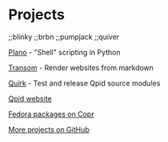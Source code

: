 # Projects

;;blinky
;;brbn
;;pumpjack
;;quiver

[Plano](plano.html) - "Shell" scripting in Python

[Transom](transom.html) - Render websites from markdown

[Quirk](quirk.html) - Test and release Qpid source modules

[Qpid website](https://git-wip-us.apache.org/repos/asf?p=qpid-site.git;a=tree)

[Fedora packages on Copr](https://copr.fedorainfracloud.org/coprs/jross/ssorj/)

[More projects on GitHub](https://github.com/ssorj?tab=repositories)
